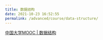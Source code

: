 ```yaml
---
title: 数据结构
date: 2021-10-23 16:52:55
permalink: /advanced/course/data-structure/
---
```

[中国大学MOOC | 数据结构](https://www.icourse163.org/course/WHU-1001539003?tid=1002049010)